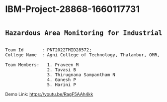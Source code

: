 # IBM-Project-28868-1660117731
<pre>
<h2>Hazardous Area Monitoring for Industrial Plant powered by IoT</h2>
<h7>Team Id       : PNT2022TMID28572;
College Name  : Agni College of Technology, Thalambur, OMR, Chennai - 600 130;

Team Members:   1. Praveen M
                2. Tavasi B
                3. Thirugnana Sampantham N
                4. Ganesh P
                5. Harini P</h7>
</pre>
Demo Link: https://youtu.be/RagF5AAh4kk

